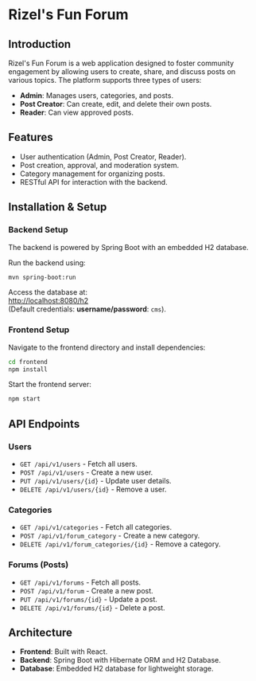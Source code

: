 # Rizel's Fun Forum

## Introduction
Rizel's Fun Forum is a web application designed to foster community engagement by allowing users to create, share, and discuss posts on various topics. The platform supports three types of users:  
- **Admin**: Manages users, categories, and posts.  
- **Post Creator**: Can create, edit, and delete their own posts.  
- **Reader**: Can view approved posts.  

## Features
- User authentication (Admin, Post Creator, Reader).  
- Post creation, approval, and moderation system.  
- Category management for organizing posts.  
- RESTful API for interaction with the backend.  

## Installation & Setup

### Backend Setup
The backend is powered by Spring Boot with an embedded H2 database.  

Run the backend using:
```sh
mvn spring-boot:run
```
Access the database at:  
[http://localhost:8080/h2](http://localhost:8080/h2)  
(Default credentials: **username/password**: `cms`).  

### Frontend Setup
Navigate to the frontend directory and install dependencies:
```sh
cd frontend
npm install
```
Start the frontend server:
```sh
npm start
```

## API Endpoints

### Users
- `GET /api/v1/users` - Fetch all users.  
- `POST /api/v1/users` - Create a new user.  
- `PUT /api/v1/users/{id}` - Update user details.  
- `DELETE /api/v1/users/{id}` - Remove a user.  

### Categories
- `GET /api/v1/categories` - Fetch all categories.  
- `POST /api/v1/forum_category` - Create a new category.  
- `DELETE /api/v1/forum_categories/{id}` - Remove a category.  

### Forums (Posts)
- `GET /api/v1/forums` - Fetch all posts.  
- `POST /api/v1/forum` - Create a new post.  
- `PUT /api/v1/forums/{id}` - Update a post.  
- `DELETE /api/v1/forums/{id}` - Delete a post.  

## Architecture
- **Frontend**: Built with React.  
- **Backend**: Spring Boot with Hibernate ORM and H2 Database.  
- **Database**: Embedded H2 database for lightweight storage.  


